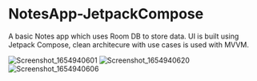 # NotesApp-JetpackCompose

A basic Notes app which uses Room DB to store data. UI is built using Jetpack Compose, clean architecure with use cases is used with MVVM. 


![Screenshot_1654940601](https://user-images.githubusercontent.com/42187769/173182945-a60a4e4c-5c1c-4508-a89e-4bea0f69710c.png)
![Screenshot_1654940620](https://user-images.githubusercontent.com/42187769/173182951-198eedc3-0494-40dc-a671-05e1e8c819f9.png)
![Screenshot_1654940606](https://user-images.githubusercontent.com/42187769/173182954-d081ce9e-e7e7-40a9-a071-24cfabc23092.png)

